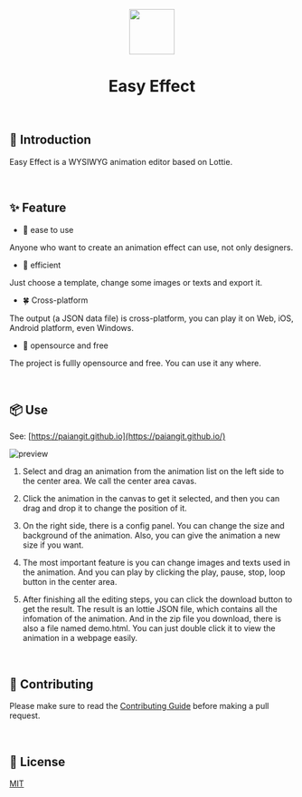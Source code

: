 <p align="center">
  <a href="https://paiangit.github.io" style="margin-bottom: -20px;">
    <img src="https://paiangit.github.io/logo192.png" width="80px">
  </a>
  <h1 align="center">Easy Effect</h1>
</p>

<br/>

## 🖖 Introduction

Easy Effect is a WYSIWYG animation editor based on Lottie.

<br/>

## ✨ Feature

- 🌈 ease to use

Anyone who want to create an animation effect can use, not only designers.

- 🚀 efficient

Just choose a template, change some images or texts and export it.

- 🍀 Cross-platform

The output (a JSON data file) is cross-platform, you can play it on Web, iOS, Android platform, even Windows.

- 🌟 opensource and free

The project is fullly opensource and free. You can use it any where. 

<br/>

## 📦 Use

See: [https://paiangit.github.io](https://paiangit.github.io/)

![preview](https://paiangit.github.io/preview.png)

1. Select and drag an animation from the animation list on the left side to the center area. We call the center area cavas.

2. Click the animation in the canvas to get it selected, and then you can drag and drop it to change the position of it.

3. On the right side, there is a config panel. You can change the size and background of the animation. Also, you can give the animation a new size if you want.

4. The most important feature is you can change images and texts used in the animation. And you can play by clicking the play, pause, stop, loop button in the center area.

5. After finishing all the editing steps, you can click the download button to get the result. The result is an lottie JSON file, which contains all the infomation of the animation. And in the zip file you download, there is also a file named demo.html. You can just double click it to view the animation in a webpage easily.

<br/>

## 🤝 Contributing

Please make sure to read the [Contributing Guide](https://github.com/paiangit/easy-effect/blob/main/.github/contributing.md) before making a pull request. 

<br/>

## 📃 License

[MIT](https://opensource.org/licenses/MIT)

